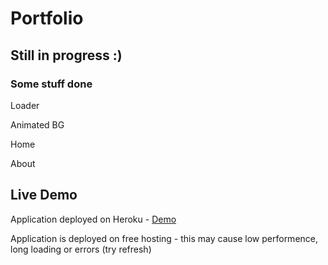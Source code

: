 # Portfolio

## Still in progress :)

### Some stuff done
Loader

Animated BG

Home

About


## Live Demo
Application deployed on Heroku - [Demo](https://shooter-game-js.herokuapp.com/)

Application is deployed on free hosting - this may cause low performence, long loading or errors (try refresh)
